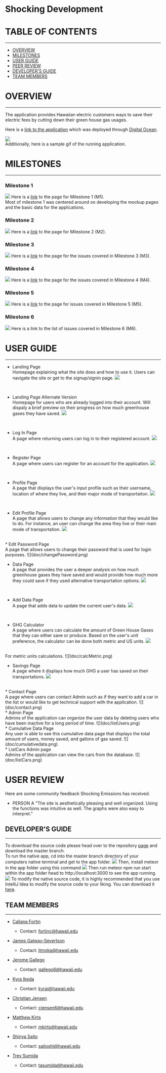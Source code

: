 # Shocking Development

# TABLE OF CONTENTS
***
* [OVERVIEW](#overview)
* [MILESTONES](#milestones)
* [USER GUIDE](#user-guide)
* [PEER REVIEW](#user-review)
* [DEVELOPER'S GUIDE](#develop's-guide)
* [TEAM MEMBERS](#team-members)


# OVERVIEW
***
The application provides Hawaiian electric customers ways to save their electric fees by cutting down their green house gas usages.

Here is a [link to the application](https://shockingemissions.xyz/#/) which was deployed through [Digital Ocean](https://www.digitalocean.com/).

![](doc/shockingemissions.gif)
<br/>
Additionally, here is a sample gif of the running application.

# MILESTONES
***
### Milestone 1

![](doc/milestone1.png)
Here is a <a href="https://github.com/shocking-development/shockingdevelopment/projects/1">link</a> to the page for Milestone 1 (M1). <br/>
Most of milestone 1 was centered around on developing the mockup pages and the basic data for the applications.

### Milestone 2
![](doc/milestone2.png)
Here is a <a href="https://github.com/shocking-development/shockingdevelopment/projects/2">link</a> to the page for Milestone 2 (M2). <br/>

### Milestone 3
![](doc/milestone3.png)
Here is a <a href="https://github.com/shocking-development/shockingdevelopment/projects/3">link</a> to the page for the issues covered in Milestone 3 (M3). <br/>

### Milestone 4
![](doc/milestone4.png)
Here is a <a href="https://github.com/shocking-development/shockingdevelopment/projects/4">link</a> to the page for the issues covered in Milestone 4 (M4). <br/>

### Milestone 5
![](doc/milestone5.png)
Here is a <a href="https://github.com/shocking-development/shockingdevelopment/projects/5">link</a> to the page for issues covered in Milestone 5 (M5).
<br/>
### Milestone 6
![](doc/M6.png)
Here is a <a hef="https://github.com/shocking-development/shockingdevelopment/projects/6">link</a> to the list of issues covered in Milestone 6 (M6).
<br/>
# USER GUIDE
***
* Landing Page <br/>
Homepage explaining what the site does and how to use it.  Users can navigate the site or get to the signup/signin page.
![](doc/landingPageM4.png)
<br/>

* Landing Page Alternate Version <br/>
Homepage for users who are already logged into their account. Will dispaly a brief preview on their progress on how much greenhouse gases they have saved.
![](doc/landingLogged.png)
<br/>

* Log In Page <br/>
A page where returning users can log in to their registered account.
![](doc/loginUpdate.png)
<br/>

* Register Page <br/>
A page where users can register for an account for the application.
![](doc/register.png)
<br/>

* Profile Page <br/>
A page that displays the user's input profile such as their username, location of where they live, and their major mode of transportaiton.
![](doc/profile.png)
<br/>

* Edit Profile Page <br/>
A page that allows users to change any information that they would like to do. For instance, an user can change the area they live or their main mode of transportation.
![](doc/editprofile.png)
<br/>
* Edit Password Page <br/>
A page that allows users to change their password that is used for login purposes.
![](doc/changePassword.png)

* Data Page <br/>
A page that provides the user a deeper analysis on how much greenhouse gases they have saved and would provide how much more they could save if they used alternative transportation options.
![](doc/homePageM4.png)
<br/>

* Add Data Page <br/>
A page that adds data to update the current user's data.
![](doc/addEmissions.png)
<br/>

* GHG Calculator <br/>
A page where users can calculate the amount of Green House Gases that they can either save or produce. Based on the user's unit preference, the calculator can be done both metric and US units.
![](doc/ghgcalc-US.png)
<br/>
For metric units calculations.
![](doc/calcMetric.png)
<br/>

* Savings Page <br/>
A page where it displays how much GHG a user has saved on their transportations.
![](doc/savingMoney.png)
<br/>
* Contact Page <br/>
A page where users can contact Admin such as if they want to add a car in the list or would like to get technical support with the application.
![](doc/contact.png)
<br/>
* Admin Page <br/>
Admins of the application can organize the user data by deleting users who have been inactive for a long period of time.
![](doc/listUsers.png)
<br/>
* Cumulative Data Page <br/>
Any user is able to see this cumulative data page that displays the total amount of users, money saved, and gallons of gas saved.
![](doc/cumulativedata.png)
<br/>
* ListCars Admin page <br/>
Admins of the application can view the cars from the database.
![](doc/listCars.png)

# USER REVIEW
Here are some community feedback Shocking Emissions has received.
* PERSON A
  "The site is aesthetically pleasing and well organized. Using the functions was intuitive as well. The graphs were also easy to interpret."

## DEVELOPER'S GUIDE
***
To download the source code please head over to the repository [page](https://github.com/shocking-development/shockingdevelopment) and download the master branch.
<br/>
To run the native app, cd into the master branch directory of your computers native terminal and get to the app folder.
![](doc/open.png)
Then, install meteor in the app folder using this command
![](doc/install.png)
Then run meteor npm run start within the app folder head to http://localhost:3000 to see the app running.
![](doc/run.png)
To modify the native source code, it is highly recommended that you use IntelliJ Idea to modify the source code to your liking. You can download it [here](https://www.jetbrains.com/idea/download/#section=mac).

## TEAM MEMBERS
***
* [Caliana Fortin](https://calianafortin.github.io/)
  * Contact: fortinc@hawaii.edu

*  [James Galway-Severtson](https://jtmoka.github.io/)
   * Contact: jtmoka@hawaii.edu

* [Jerome Gallego](https://alohajerome.github.io/)
  * Contact: gallego6@hawaii.edu

* [Kyra Ikeda](https://kyraikeda.github.io/)
  * Contact: kyrai@hawaii.edu
* [Christian Jensen](https://christianjensenv.github.io/)
  * Contact: cjensen6@hawaii.edu

* [Matthew Kirts](https://mkirts.github.io/)
  * Contact: mkirts@hawaii.edu

* [Shinya Saito](https://saitoshi.github.io/)
  * Contact: saitoshi@hawaii.edu

* [Trey Sumida](https://treysumida.com/)
  * Contact: tasumida@hawaii.edu
